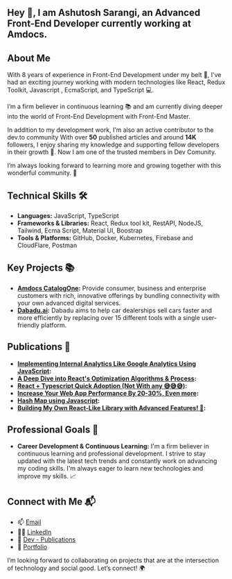 ## Hey  👋, I am Ashutosh Sarangi, an Advanced Front-End Developer currently working at Amdocs.

## About Me
With 8 years of experience in Front-End Development under my belt 💼,
I’ve had an exciting journey working with modern technologies like React, Redux Toolkit, Javascript , EcmaScript, and TypeScript 💻.

I’m a firm believer in continuous learning 📚 and am currently diving deeper into the world of Front-End Development with Front-End Master.

In addition to my development work, I’m also an active contributor to the dev.to community With over **50** published articles and around **14K** followers, I enjoy sharing my knowledge and supporting fellow developers in their growth 🌱. Now I am one of the trusted members in Dev Comunity.

I’m always looking forward to learning more and growing together with this wonderful community. 🤝


## Technical Skills 🛠️
-   **Languages:**  JavaScript, TypeScript
-   **Frameworks & Libraries:**  React, Redux tool kit, RestAPI, NodeJS, Tailwind, Ecma Script, Material UI, Boostrap
-   **Tools & Platforms:**  GitHub, Docker, Kubernetes, Firebase and CloudFlare, Postman 

## Key Projects 📚

-   **[Amdocs CatalogOne](https://www.amdocs.com/products-services/catalog):**  Provide consumer, business and enterprise customers with rich, innovative offerings by bundling connectivity with your own advanced digital services.
-   **[Dabadu.ai](https://dabadu.ai/):** Dabadu aims to help car dealerships sell cars faster and more efficiently by replacing over 15 different tools with a single user-friendly platform.

## Publications 📄

-   **[Implementing Internal Analytics Like Google Analytics Using JavaScript](https://dev.to/ashutoshsarangi/implementing-internal-analytics-as-like-google-analytics-using-javascript-3l5m):**
-   **[A Deep Dive into React's Optimization Algorithms & Process](https://dev.to/ashutoshsarangi/a-deep-dive-into-reacts-optimization-algorithms-process-4k57):** 
-   **[React + Typescript Quick Adoption (Not With any 😅😅😅)](https://dev.to/ashutoshsarangi/react-typescript-quick-adoption-not-with-any--4hji):**
-   **[Increase Your Web App Performance By 20-30%, Even more](https://dev.to/ashutoshsarangi/performance-improvement-for-web-applications-1plk):**
-   **[Hash Map using Javascript](https://dev.to/ashutoshsarangi/hash-map-using-javascript-5d03):**
-   **[Building My Own React-Like Library with Advanced Features! 🚀](https://dev.to/ashutoshsarangi/building-my-own-react-like-library-with-advanced-features-49d1):**
  
## Professional Goals 🚀

-   **Career Development  & Continuous Learning:**  I'm a firm believer in continuous learning and professional development. I strive to stay updated with the latest tech trends and constantly work on advancing my coding skills. I'm always eager to learn new technologies and improve my skills. 📈

## Connect with Me 📬

-   📫  [Email](mailto:ashutoshsarangi95@gmail.com)
-   🧑‍💻  [LinkedIn](https://www.linkedin.com/in/ashutosh-sarangi-4a220a138/)
-   📃  [Dev - Publications](https://dev.to/ashutoshsarangi)
-   📄  [Portfolio](https://ashutoshsarangi.github.io/portfolio/#/)

I’m looking forward to collaborating on projects that are at the intersection of technology and social good. Let’s connect! 🌍
